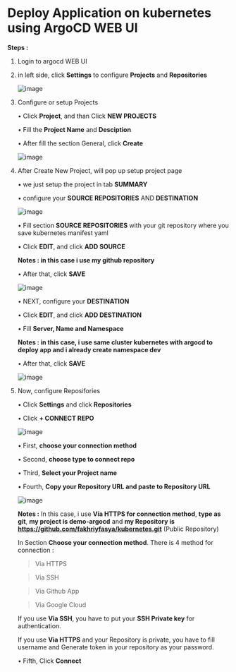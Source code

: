 # Deploy Application on kubernetes using ArgoCD WEB UI

**Steps :**

1. Login to argocd WEB UI
   

2. in left side, click **Settings** to configure **Projects** and **Repositories**

   ![image](https://github.com/fakhriyfasya/documentation/assets/67684999/e1ec0766-6700-4355-88d7-67e840ebd632)
   

3. Configure or setup Projects

   •  Click **Project**, and than Click **NEW PROJECTS**

   •  Fill the **Project Name** and **Desciption**

   •  After fill the section General, click **Create**

   ![image](https://github.com/fakhriyfasya/documentation/assets/67684999/85a82208-b2fc-4f20-954f-3c741c77bf9f)
   

4. After Create New Project, will pop up setup project page

   •  we just setup the project in tab **SUMMARY**

   •  configure your **SOURCE REPOSITORIES** AND **DESTINATION**

   ![image](https://github.com/fakhriyfasya/documentation/assets/67684999/85a8f226-f0f1-45f2-beb1-b3eede4baa19)


   •  Fill section **SOURCE REPOSITORIES** with your git repository where you save kubernetes manifest yaml

   •  Click **EDIT**, and click **ADD SOURCE**

   **Notes : in this case i use my github repository**

   •  After that, click **SAVE**

   ![image](https://github.com/fakhriyfasya/documentation/assets/67684999/08868a09-dc90-4ed2-8ba1-ab5dfe21bd1c)


   •  NEXT, configure your **DESTINATION**

   •  Click **EDIT**, and click **ADD DESTINATION**

   •  Fill **Server, Name and Namespace**

   **Notes : in this case, i use same cluster kubernetes with argocd to deploy app and i already create namespace dev**

   •  After that, click **SAVE**

   ![image](https://github.com/fakhriyfasya/documentation/assets/67684999/ea4368e9-db6a-43f0-9dc5-86a8656d65a7)


5. Now, configure Reposifories

   •  Click **Settings** and click **Repositories**

   •  Click **+ CONNECT REPO**

   ![image](https://github.com/fakhriyfasya/documentation/assets/67684999/8a50e633-0a4d-4b99-a7bb-57a271652ca2)

   •  First, **choose your connection method**

   • Second, **choose type to connect repo**

   •  Third, **Select your Project name**

   • Fourth, **Copy your Repository URL and paste to Repository URL**

   ![image](https://github.com/fakhriyfasya/documentation/assets/67684999/8899ed4d-12e3-47f0-8058-a54cd8fff234)

   **Notes :**
   In this case, i use **Via HTTPS for connection method**, **type as git**, **my project is demo-argocd** and **my Repository is https://github.com/fakhriyfasya/kubernetes.git** (Public Repository)
   
   In Section **Choose your connection method**. There is 4 method for connection :
   
      >  Via HTTPS
   
      >  Via SSH
   
      >  Via Github App
   
      >  Via Google Cloud
  
   If you use **Via SSH**, you have to put your **SSH Private key** for authentication.
   
   If you use **Via HTTPS** and your Repository is private, you have to fill username and Generate token in your repository as your password.

   • Fifth, Click **Connect**

   


